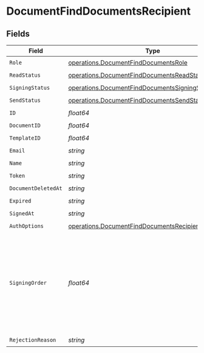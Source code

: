 # DocumentFindDocumentsRecipient


## Fields

| Field                                                                                                                        | Type                                                                                                                         | Required                                                                                                                     | Description                                                                                                                  |
| ---------------------------------------------------------------------------------------------------------------------------- | ---------------------------------------------------------------------------------------------------------------------------- | ---------------------------------------------------------------------------------------------------------------------------- | ---------------------------------------------------------------------------------------------------------------------------- |
| `Role`                                                                                                                       | [operations.DocumentFindDocumentsRole](../../models/operations/documentfinddocumentsrole.md)                                 | :heavy_check_mark:                                                                                                           | N/A                                                                                                                          |
| `ReadStatus`                                                                                                                 | [operations.DocumentFindDocumentsReadStatus](../../models/operations/documentfinddocumentsreadstatus.md)                     | :heavy_check_mark:                                                                                                           | N/A                                                                                                                          |
| `SigningStatus`                                                                                                              | [operations.DocumentFindDocumentsSigningStatus](../../models/operations/documentfinddocumentssigningstatus.md)               | :heavy_check_mark:                                                                                                           | N/A                                                                                                                          |
| `SendStatus`                                                                                                                 | [operations.DocumentFindDocumentsSendStatus](../../models/operations/documentfinddocumentssendstatus.md)                     | :heavy_check_mark:                                                                                                           | N/A                                                                                                                          |
| `ID`                                                                                                                         | *float64*                                                                                                                    | :heavy_check_mark:                                                                                                           | N/A                                                                                                                          |
| `DocumentID`                                                                                                                 | *float64*                                                                                                                    | :heavy_check_mark:                                                                                                           | N/A                                                                                                                          |
| `TemplateID`                                                                                                                 | *float64*                                                                                                                    | :heavy_check_mark:                                                                                                           | N/A                                                                                                                          |
| `Email`                                                                                                                      | *string*                                                                                                                     | :heavy_check_mark:                                                                                                           | N/A                                                                                                                          |
| `Name`                                                                                                                       | *string*                                                                                                                     | :heavy_check_mark:                                                                                                           | N/A                                                                                                                          |
| `Token`                                                                                                                      | *string*                                                                                                                     | :heavy_check_mark:                                                                                                           | N/A                                                                                                                          |
| `DocumentDeletedAt`                                                                                                          | *string*                                                                                                                     | :heavy_check_mark:                                                                                                           | N/A                                                                                                                          |
| `Expired`                                                                                                                    | *string*                                                                                                                     | :heavy_check_mark:                                                                                                           | N/A                                                                                                                          |
| `SignedAt`                                                                                                                   | *string*                                                                                                                     | :heavy_check_mark:                                                                                                           | N/A                                                                                                                          |
| `AuthOptions`                                                                                                                | [operations.DocumentFindDocumentsRecipientAuthOptions](../../models/operations/documentfinddocumentsrecipientauthoptions.md) | :heavy_check_mark:                                                                                                           | N/A                                                                                                                          |
| `SigningOrder`                                                                                                               | *float64*                                                                                                                    | :heavy_check_mark:                                                                                                           | The order in which the recipient should sign the document. Only works if the document is set to sequential signing.          |
| `RejectionReason`                                                                                                            | *string*                                                                                                                     | :heavy_check_mark:                                                                                                           | N/A                                                                                                                          |